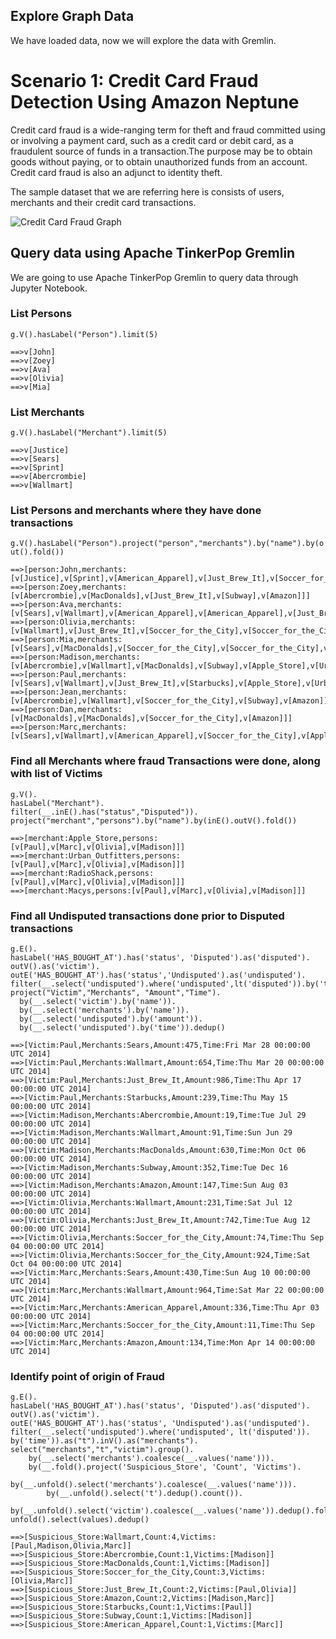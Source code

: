 ## Explore Graph Data

We have loaded data, now we will explore the data with Gremlin.

# Scenario 1: Credit Card Fraud Detection Using Amazon Neptune

Credit card fraud is a wide-ranging term for theft and fraud committed using or involving a payment card, such as a credit card or debit card, as a fraudulent source of funds in a transaction.The purpose may be to obtain goods without paying, or to obtain unauthorized funds from an account. Credit card fraud is also an adjunct to identity theft. 

The sample dataset that we are referring here is consists of users, merchants and their credit card transactions.

![Credit Card Fraud Graph](https://github.com/abhmish/Neptune/blob/master/img/credicardfraud.jpg)


## Query data using Apache TinkerPop Gremlin

We are going to use Apache TinkerPop Gremlin to query data through Jupyter Notebook.


### List Persons

`g.V().hasLabel("Person").limit(5)`


```
==>v[John]
==>v[Zoey]
==>v[Ava]
==>v[Olivia]
==>v[Mia]
```

### List Merchants

`g.V().hasLabel("Merchant").limit(5)`

```
==>v[Justice]
==>v[Sears]
==>v[Sprint]
==>v[Abercrombie]
==>v[Wallmart]
```

### List Persons and merchants where they have done transactions

`g.V().hasLabel("Person").project("person","merchants").by("name").by(out().fold())`

```
==>[person:John,merchants:[v[Justice],v[Sprint],v[American_Apparel],v[Just_Brew_It],v[Soccer_for_the_City]]]
==>[person:Zoey,merchants:[v[Abercrombie],v[MacDonalds],v[Just_Brew_It],v[Subway],v[Amazon]]]
==>[person:Ava,merchants:[v[Sears],v[Wallmart],v[American_Apparel],v[American_Apparel],v[Just_Brew_It]]]
==>[person:Olivia,merchants:[v[Wallmart],v[Just_Brew_It],v[Soccer_for_the_City],v[Soccer_for_the_City],v[Apple_Store],v[Urban_Outfitters],v[RadioShack],v[Macys]]]
==>[person:Mia,merchants:[v[Sears],v[MacDonalds],v[Soccer_for_the_City],v[Soccer_for_the_City],v[Starbucks],v[Amazon]]]
==>[person:Madison,merchants:[v[Abercrombie],v[Wallmart],v[MacDonalds],v[Subway],v[Apple_Store],v[Urban_Outfitters],v[RadioShack],v[Amazon],v[Macys]]]
==>[person:Paul,merchants:[v[Sears],v[Wallmart],v[Just_Brew_It],v[Starbucks],v[Apple_Store],v[Urban_Outfitters],v[RadioShack],v[Macys]]]
==>[person:Jean,merchants:[v[Abercrombie],v[Wallmart],v[Soccer_for_the_City],v[Subway],v[Amazon]]]
==>[person:Dan,merchants:[v[MacDonalds],v[MacDonalds],v[Soccer_for_the_City],v[Amazon]]]
==>[person:Marc,merchants:[v[Sears],v[Wallmart],v[American_Apparel],v[Soccer_for_the_City],v[Apple_Store],v[Urban_Outfitters],v[RadioShack],v[Amazon],v[Macys]]]

```

### Find all Merchants where fraud Transactions were done, along with list of Victims

```
g.V().
hasLabel("Merchant").
filter(__.inE().has("status","Disputed")).
project("merchant","persons").by("name").by(inE().outV().fold())

```

```
==>[merchant:Apple_Store,persons:[v[Paul],v[Marc],v[Olivia],v[Madison]]]
==>[merchant:Urban_Outfitters,persons:[v[Paul],v[Marc],v[Olivia],v[Madison]]]
==>[merchant:RadioShack,persons:[v[Paul],v[Marc],v[Olivia],v[Madison]]]
==>[merchant:Macys,persons:[v[Paul],v[Marc],v[Olivia],v[Madison]]] 
```

### Find all Undisputed transactions done prior to Disputed transactions

```
g.E().
hasLabel('HAS_BOUGHT_AT').has('status', 'Disputed').as('disputed').
outV().as('victim').
outE('HAS_BOUGHT_AT').has('status','Undisputed').as('undisputed').
filter(__.select('undisputed').where('undisputed',lt('disputed')).by('time')).as("t").inV().as("merchants").select("merchants","t","victim").
project("Victim","Merchants", "Amount","Time").
  by(__.select('victim').by('name')).
  by(__.select('merchants').by('name')).
  by(__.select('undisputed').by('amount')).
  by(__.select('undisputed').by('time')).dedup()
```

```
==>[Victim:Paul,Merchants:Sears,Amount:475,Time:Fri Mar 28 00:00:00 UTC 2014]
==>[Victim:Paul,Merchants:Wallmart,Amount:654,Time:Thu Mar 20 00:00:00 UTC 2014]
==>[Victim:Paul,Merchants:Just_Brew_It,Amount:986,Time:Thu Apr 17 00:00:00 UTC 2014]
==>[Victim:Paul,Merchants:Starbucks,Amount:239,Time:Thu May 15 00:00:00 UTC 2014]
==>[Victim:Madison,Merchants:Abercrombie,Amount:19,Time:Tue Jul 29 00:00:00 UTC 2014]
==>[Victim:Madison,Merchants:Wallmart,Amount:91,Time:Sun Jun 29 00:00:00 UTC 2014]
==>[Victim:Madison,Merchants:MacDonalds,Amount:630,Time:Mon Oct 06 00:00:00 UTC 2014]
==>[Victim:Madison,Merchants:Subway,Amount:352,Time:Tue Dec 16 00:00:00 UTC 2014]
==>[Victim:Madison,Merchants:Amazon,Amount:147,Time:Sun Aug 03 00:00:00 UTC 2014]
==>[Victim:Olivia,Merchants:Wallmart,Amount:231,Time:Sat Jul 12 00:00:00 UTC 2014]
==>[Victim:Olivia,Merchants:Just_Brew_It,Amount:742,Time:Tue Aug 12 00:00:00 UTC 2014]
==>[Victim:Olivia,Merchants:Soccer_for_the_City,Amount:74,Time:Thu Sep 04 00:00:00 UTC 2014]
==>[Victim:Olivia,Merchants:Soccer_for_the_City,Amount:924,Time:Sat Oct 04 00:00:00 UTC 2014]
==>[Victim:Marc,Merchants:Sears,Amount:430,Time:Sun Aug 10 00:00:00 UTC 2014]
==>[Victim:Marc,Merchants:Wallmart,Amount:964,Time:Sat Mar 22 00:00:00 UTC 2014]
==>[Victim:Marc,Merchants:American_Apparel,Amount:336,Time:Thu Apr 03 00:00:00 UTC 2014]
==>[Victim:Marc,Merchants:Soccer_for_the_City,Amount:11,Time:Thu Sep 04 00:00:00 UTC 2014]
==>[Victim:Marc,Merchants:Amazon,Amount:134,Time:Mon Apr 14 00:00:00 UTC 2014]
```

### Identify point of origin of Fraud

```
g.E(). 
hasLabel('HAS_BOUGHT_AT').has('status', 'Disputed').as('disputed'). 
outV().as('victim'). 
outE('HAS_BOUGHT_AT').has('status', 'Undisputed').as('undisputed').
filter(__.select('undisputed').where('undisputed', lt('disputed')).
by('time')).as("t").inV().as("merchants").
select("merchants","t","victim").group().
    by(__.select('merchants').coalesce(__.values('name'))).
    by(__.fold().project('Suspicious_Store', 'Count', 'Victims').
        by(__.unfold().select('merchants').coalesce(__.values('name'))).
        by(__.unfold().select('t').dedup().count()).
        by(__.unfold().select('victim').coalesce(__.values('name')).dedup().fold())).
unfold().select(values).dedup()
```

```==>[Suspicious_Store:Sears,Count:2,Victims:[Paul,Marc]]
==>[Suspicious_Store:Wallmart,Count:4,Victims:[Paul,Madison,Olivia,Marc]]
==>[Suspicious_Store:Abercrombie,Count:1,Victims:[Madison]]
==>[Suspicious_Store:MacDonalds,Count:1,Victims:[Madison]]
==>[Suspicious_Store:Soccer_for_the_City,Count:3,Victims:[Olivia,Marc]]
==>[Suspicious_Store:Just_Brew_It,Count:2,Victims:[Paul,Olivia]]
==>[Suspicious_Store:Amazon,Count:2,Victims:[Madison,Marc]]
==>[Suspicious_Store:Starbucks,Count:1,Victims:[Paul]]
==>[Suspicious_Store:Subway,Count:1,Victims:[Madison]]
==>[Suspicious_Store:American_Apparel,Count:1,Victims:[Marc]]
```
